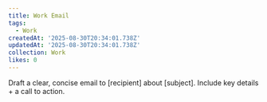 ```yaml
---
title: Work Email
tags:
  - Work
createdAt: '2025-08-30T20:34:01.738Z'
updatedAt: '2025-08-30T20:34:01.738Z'
collection: Work
likes: 0
---
```

Draft a clear, concise email to [recipient] about [subject]. Include key details + a call to action.
